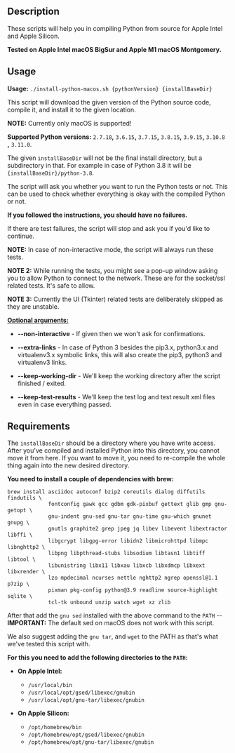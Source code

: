 ## Description

These scripts will help you in compiling Python from source for Apple Intel and Apple Silicon.

**Tested on Apple Intel macOS BigSur and Apple M1 macOS Montgomery.**

## Usage

**Usage:** `./install-python-macos.sh {pythonVersion} {installBaseDir}`

This script will download the given version of the Python source code, compile it, and install it to the given location.

**NOTE:** Currently only macOS is supported!

**Supported Python versions:** `2.7.18`**,** `3.6.15`**,** `3.7.15`**,** `3.8.15`**,** `3.9.15`**,** `3.10.8`
**,** `3.11.0`.

The given `installBaseDir` will not be the final install directory, but a subdirectory in that.
For example in case of Python 3.8 it will be `{installBaseDir}/python-3.8`.

The script will ask you whether you want to run the Python tests or not.
This can be used to check whether everything is okay with the compiled Python or not.

**If you followed the instructions, you should have no failures.**

If there are test failures, the script will stop and ask you if you'd like to continue.

**NOTE:** In case of non-interactive mode, the script will always run these tests.

**NOTE 2:** While running the tests, you might see a pop-up window asking you to allow Python to connect to the network.
These are for the socket/ssl related tests. It's safe to allow.

**NOTE 3:** Currently the UI (Tkinter) related tests are deliberately skipped as they are unstable.

<ins>**Optional arguments:**</ins>

* **--non-interactive** - If given then we won't ask for confirmations.

* **--extra-links** - In case of Python 3 besides the pip3.x, python3.x and virtualenv3.x symbolic links, this will also
  create the pip3, python3 and virtualenv3 links.

* **--keep-working-dir** - We'll keep the working directory after the script finished / exited.

* **--keep-test-results** - We'll keep the test log and test result xml files even in case everything passed.

## Requirements

The `installBaseDir` should be a directory where you have write access.
After you've compiled and installed Python into this directory, you cannot move it from here.
If you want to move it, you need to re-compile the whole thing again into the new desired directory.

**You need to install a couple of dependencies with brew:**

```shell
brew install asciidoc autoconf bzip2 coreutils dialog diffutils findutils \
             fontconfig gawk gcc gdbm gdk-pixbuf gettext glib gmp gnu-getopt \
             gnu-indent gnu-sed gnu-tar gnu-time gnu-which gnunet gnupg \
             gnutls graphite2 grep jpeg jq libev libevent libextractor libffi \
             libgcrypt libgpg-error libidn2 libmicrohttpd libmpc libnghttp2 \
             libpng libpthread-stubs libsodium libtasn1 libtiff libtool \
             libunistring libx11 libxau libxcb libxdmcp libxext libxrender \
             lzo mpdecimal ncurses nettle nghttp2 ngrep openssl@1.1 p7zip \
             pixman pkg-config python@3.9 readline source-highlight sqlite \
             tcl-tk unbound unzip watch wget xz zlib
```

After that add the `gnu sed` installed with the above command to the `PATH` -- **IMPORTANT:** The default sed on macOS
does not work with this script.

We also suggest adding the `gnu tar`, and `wget` to the PATH as that's what we've tested this script with.

**For this you need to add the following directories to the `PATH`:**

* **On Apple Intel:**
    * `/usr/local/bin`
    * `/usr/local/opt/gsed/libexec/gnubin`
    * `/usr/local/opt/gnu-tar/libexec/gnubin`

* **On Apple Silicon:**
    * `/opt/homebrew/bin`
    * `/opt/homebrew/opt/gsed/libexec/gnubin`
    * `/opt/homebrew/opt/gnu-tar/libexec/gnubin`
